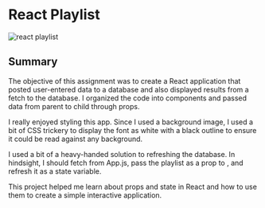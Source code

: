 # React Playlist

![react playlist](http://i.imgur.com/3f62TjS.png)

## Summary

The objective of this assignment was to create a React application that posted user-entered data to a database and also displayed results from a fetch to the database. I organized the code into components and passed data from parent to child through props.

I really enjoyed styling this app. Since I used a background image, I used a bit of CSS trickery to display the font as white with a black outline to ensure it could be read against any background.

I used a bit of a heavy-handed solution to refreshing the database. In hindsight, I should fetch from App.js, pass the playlist as a prop to <Playlist />, and refresh it as a state variable.

This project helped me learn about props and state in React and how to use them to create a simple interactive application.
